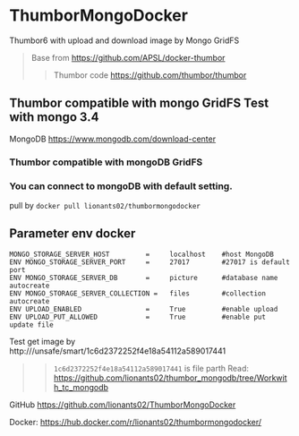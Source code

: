 # ThumborMongoDocker
Thumbor6 with upload and download image by Mongo GridFS

> Base from https://github.com/APSL/docker-thumbor
>> Thumbor code https://github.com/thumbor/thumbor

## Thumbor compatible with mongo GridFS Test with mongo 3.4
MongoDB https://www.mongodb.com/download-center

### Thumbor compatible with mongoDB GridFS
### You can connect to mongoDB with default setting.

pull by `docker pull lionants02/thumbormongodocker`

## Parameter env docker
```
MONGO_STORAGE_SERVER_HOST         =     localhost    #host MongoDB
ENV MONGO_STORAGE_SERVER_PORT     =     27017        #27017 is default port
ENV MONGO_STORAGE_SERVER_DB       =     picture      #database name autocreate
ENV MONGO_STORAGE_SERVER_COLLECTION =   files        #collection autocreate
ENV UPLOAD_ENABLED                =     True         #enable upload
ENV UPLOAD_PUT_ALLOWED            =     True         #enable put update file
```


Test get image by http://<host-thumbor>/unsafe/smart/1c6d2372252f4e18a54112a589017441

>> `1c6d2372252f4e18a54112a589017441` is file parth
Read: https://github.com/lionants02/thumbor_mongodb/tree/Workwith_tc_mongodb

GitHub https://github.com/lionants02/ThumborMongoDocker

Docker: https://hub.docker.com/r/lionants02/thumbormongodocker/
